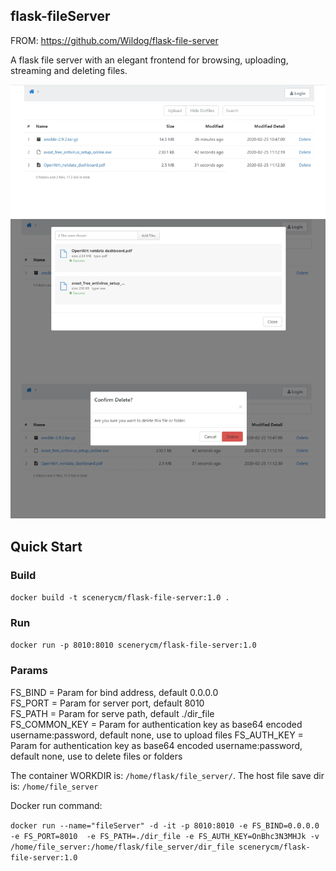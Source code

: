 ## flask-fileServer

FROM: https://github.com/Wildog/flask-file-server

A flask file server with an elegant frontend for browsing, uploading, streaming and deleting files.

![screenshot](https://raw.githubusercontent.com/scenerycm/flask-fileServer/master/screenshot.jpg)

## Quick Start
### Build

```docker build -t scenerycm/flask-file-server:1.0 .```

### Run

```docker run -p 8010:8010 scenerycm/flask-file-server:1.0```

### Params

FS_BIND = Param for bind address, default 0.0.0.0  
FS_PORT = Param for server port, default 8010  
FS_PATH = Param for serve path, default ./dir_file  
FS_COMMON_KEY = Param for authentication key as base64 encoded username:password, default none, use to upload files
FS_AUTH_KEY =  Param for authentication key as base64 encoded username:password, default none, use to delete files or folders

The container WORKDIR is: `/home/flask/file_server/`. The host file save dir is: `/home/file_server`

Docker run command:

```docker run --name="fileServer" -d -it -p 8010:8010 -e FS_BIND=0.0.0.0 -e FS_PORT=8010  -e FS_PATH=./dir_file -e FS_AUTH_KEY=OnBhc3N3MHJk -v /home/file_server:/home/flask/file_server/dir_file scenerycm/flask-file-server:1.0```

